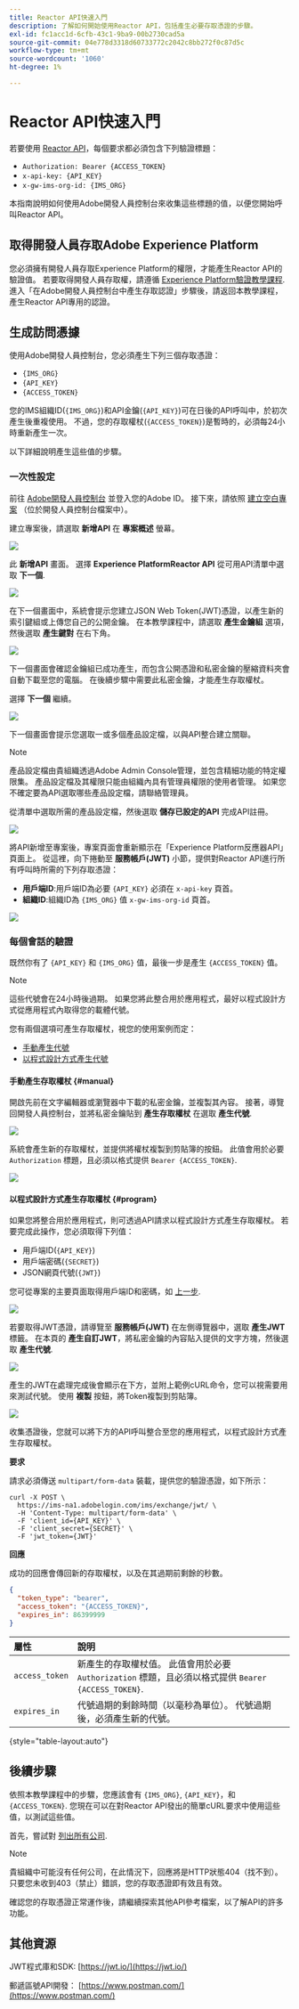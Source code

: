 ```yaml
---
title: Reactor API快速入門
description: 了解如何開始使用Reactor API，包括產生必要存取憑證的步驟。
exl-id: fc1acc1d-6cfb-43c1-9ba9-00b2730cad5a
source-git-commit: 04e778d3318d60733772c2042c8bb272f0c87d5c
workflow-type: tm+mt
source-wordcount: '1060'
ht-degree: 1%

---
```


# Reactor API快速入門

若要使用 [Reactor API](https://www.adobe.io/experience-platform-apis/references/reactor/)，每個要求都必須包含下列驗證標題：

* `Authorization: Bearer {ACCESS_TOKEN}`
* `x-api-key: {API_KEY}`
* `x-gw-ims-org-id: {IMS_ORG}`

本指南說明如何使用Adobe開發人員控制台來收集這些標題的值，以便您開始呼叫Reactor API。

## 取得開發人員存取Adobe Experience Platform

您必須擁有開發人員存取Experience Platform的權限，才能產生Reactor API的驗證值。 若要取得開發人員存取權，請遵循 [Experience Platform驗證教學課程](https://www.adobe.com/go/platform-api-authentication-en). 進入「在Adobe開發人員控制台中產生存取認證」步驟後，請返回本教學課程，產生Reactor API專用的認證。

## 生成訪問憑據

使用Adobe開發人員控制台，您必須產生下列三個存取憑證：

* `{IMS_ORG}`
* `{API_KEY}`
* `{ACCESS_TOKEN}`

您的IMS組織ID(`{IMS_ORG}`)和API金鑰(`{API_KEY}`)可在日後的API呼叫中，於初次產生後重複使用。 不過，您的存取權杖(`{ACCESS_TOKEN}`)是暫時的，必須每24小時重新產生一次。

以下詳細說明產生這些值的步驟。

### 一次性設定

前往 [Adobe開發人員控制台](https://www.adobe.com/go/devs_console_ui) 並登入您的Adobe ID。 接下來，請依照 [建立空白專案](https://www.adobe.io/apis/experienceplatform/console/docs.html#!AdobeDocs/adobeio-console/master/projects-empty.md) （位於開發人員控制台檔案中）。

建立專案後，請選取 **新增API** 在 **專案概述** 螢幕。

![](../images/api/getting-started/add-api-button.png)

此 **新增API** 畫面。 選擇 **Experience PlatformReactor API** 從可用API清單中選取 **下一個**.

![](../images/api/getting-started/add-launch-api.png)

在下一個畫面中，系統會提示您建立JSON Web Token(JWT)憑證，以產生新的索引鍵組或上傳您自己的公開金鑰。 在本教學課程中，請選取 **產生金鑰組** 選項，然後選取 **產生鍵對** 在右下角。

![](../images/api/getting-started/create-jwt.png)

下一個畫面會確認金鑰組已成功產生，而包含公開憑證和私密金鑰的壓縮資料夾會自動下載至您的電腦。 在後續步驟中需要此私密金鑰，才能產生存取權杖。

選擇 **下一個** 繼續。

![](../images/api/getting-started/keypair-generated.png)

下一個畫面會提示您選取一或多個產品設定檔，以與API整合建立關聯。

>[!NOTE]
>
>產品設定檔由貴組織透過Adobe Admin Console管理，並包含精細功能的特定權限集。 產品設定檔及其權限只能由組織內具有管理員權限的使用者管理。 如果您不確定要為API選取哪些產品設定檔，請聯絡管理員。

從清單中選取所需的產品設定檔，然後選取 **儲存已設定的API** 完成API註冊。

![](../images/api/getting-started/select-product-profile.png)

將API新增至專案後，專案頁面會重新顯示在「Experience Platform反應器API」頁面上。 從這裡，向下捲動至 **服務帳戶(JWT)** 小節，提供對Reactor API進行所有呼叫時所需的下列存取憑證：

* **用戶端ID**:用戶端ID為必要 `{API_KEY}` 必須在 `x-api-key` 頁首。
* **組織ID**:組織ID為 `{IMS_ORG}` 值 `x-gw-ims-org-id` 頁首。

![](../images/api/getting-started/access-creds.png)

### 每個會話的驗證

既然你有了 `{API_KEY}` 和 `{IMS_ORG}` 值，最後一步是產生 `{ACCESS_TOKEN}` 值。

>[!NOTE]
>
>這些代號會在24小時後過期。 如果您將此整合用於應用程式，最好以程式設計方式從應用程式內取得您的載體代號。

您有兩個選項可產生存取權杖，視您的使用案例而定：

* [手動產生代號](#manual)
* [以程式設計方式產生代號](#program)

#### 手動產生存取權杖 {#manual}

開啟先前在文字編輯器或瀏覽器中下載的私密金鑰，並複製其內容。 接著，導覽回開發人員控制台，並將私密金鑰貼到 **產生存取權杖** 在選取 **產生代號**.

![](../images/api/getting-started/paste-private-key.png)

系統會產生新的存取權杖，並提供將權杖複製到剪貼簿的按鈕。 此值會用於必要 `Authorization` 標題，且必須以格式提供 `Bearer {ACCESS_TOKEN}`.

![](../images/api/getting-started/token-generated.png)

#### 以程式設計方式產生存取權杖 {#program}

如果您將整合用於應用程式，則可透過API請求以程式設計方式產生存取權杖。 若要完成此操作，您必須取得下列值：

* 用戶端ID(`{API_KEY}`)
* 用戶端密碼(`{SECRET}`)
* JSON網頁代號(`{JWT}`)

您可從專案的主要頁面取得用戶端ID和密碼，如 [上一步](#one-time-setup).

![](../images/api/getting-started/auto-access-creds.png)

若要取得JWT憑證，請導覽至 **服務帳戶(JWT)** 在左側導覽器中，選取 **產生JWT** 標籤。 在本頁的 **產生自訂JWT**，將私密金鑰的內容貼入提供的文字方塊，然後選取 **產生代號**.

![](../images/api/getting-started/generate-jwt.png)

產生的JWT在處理完成後會顯示在下方，並附上範例cURL命令，您可以視需要用來測試代號。 使用 **複製** 按鈕，將Token複製到剪貼簿。

![](../images/api/getting-started/jwt-generated.png)

收集憑證後，您就可以將下方的API呼叫整合至您的應用程式，以程式設計方式產生存取權杖。

**要求**

請求必須傳送 `multipart/form-data` 裝載，提供您的驗證憑證，如下所示：

```shell
curl -X POST \
  https://ims-na1.adobelogin.com/ims/exchange/jwt/ \
  -H 'Content-Type: multipart/form-data' \
  -F 'client_id={API_KEY}' \
  -F 'client_secret={SECRET}' \
  -F 'jwt_token={JWT}'
```

**回應**

成功的回應會傳回新的存取權杖，以及在其過期前剩餘的秒數。

```json
{
  "token_type": "bearer",
  "access_token": "{ACCESS_TOKEN}",
  "expires_in": 86399999
}
```

| 屬性 | 說明 |
| :-- | :-- |
| `access_token` | 新產生的存取權杖值。 此值會用於必要 `Authorization` 標題，且必須以格式提供 `Bearer {ACCESS_TOKEN}`. |
| `expires_in` | 代號過期的剩餘時間（以毫秒為單位）。 代號過期後，必須產生新的代號。 |

{style=&quot;table-layout:auto&quot;}

## 後續步驟

依照本教學課程中的步驟，您應該會有 `{IMS_ORG}`, `{API_KEY}`，和 `{ACCESS_TOKEN}`. 您現在可以在對Reactor API發出的簡單cURL要求中使用這些值，以測試這些值。

首先，嘗試對 [列出所有公司](./endpoints/companies.md#list).

>[!NOTE]
>
>貴組織中可能沒有任何公司，在此情況下，回應將是HTTP狀態404（找不到）。 只要您未收到403（禁止）錯誤，您的存取憑證即有效且有效。

確認您的存取憑證正常運作後，請繼續探索其他API參考檔案，以了解API的許多功能。

## 其他資源

JWT程式庫和SDK: [https://jwt.io/](https://jwt.io/)

郵遞區號API開發： [https://www.postman.com/](https://www.postman.com/)
